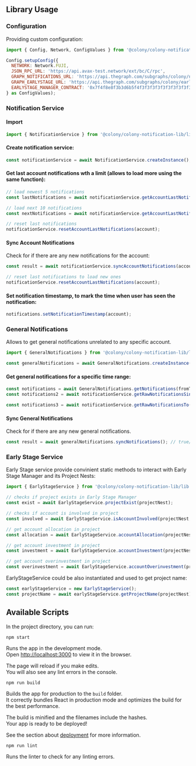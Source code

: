 ## Library Usage

### Configuration

Providing custom configuration:
```javascript
import { Config, Network, ConfigValues } from '@colony/colony-notification-lib/lib';

Config.setupConfig({
  NETWORK: Network.FUJI,
  JSON_RPC_URL: 'https://api.avax-test.network/ext/bc/C/rpc',
  GRAPH_NOTIFICATIONS_URL: 'https://api.thegraph.com/subgraphs/colony/notifications',
  GRAPH_EARLYSTAGE_URL: 'https://api.thegraph.com/subgraphs/colony/earlystage',
  EARLYSTAGE_MANAGER_CONTRACT: '0x7f4f8e8f3b3d6b5f4f3f3f3f3f3f3f3f3f3f3f3f',
} as ConfigValues);
```

### Notification Service

#### Import
```javascript
import { NotificationService } from '@colony/colony-notification-lib/lib';
```

#### Create notification service:
```javascript
const notificationService = await NotificationService.createInstance();
```

#### Get last account notifications wth a limit (allows to load more using the same function):
```javascript
// load newest 5 notifications
const lastNotifications = await notificationService.getAccountLastNotifications(account, 5);

// load next 10 notifications
const nextNotifications = await notificationService.getAccountLastNotifications(account, 10);

// reset last notifications
notificationService.resetAccountLastNotifications(account);
```

#### Sync Account Notifications

Check for if there are any new notifications for the account:
```javascript
const result = await notificationService.syncAccountNotifications(account); // true/false

// reset last notifications to load new ones
notificationService.resetAccountLastNotifications(account);
```

#### Set notification timestamp, to mark the time when user has seen the notification:
```javascript
notifications.setNotificationTimestamp(account);
```

### General Notifications

Allows to get general notifications unrelated to any specific account.
```javascript
import { GeneralNotifications } from '@colony/colony-notification-lib/lib';

const generalNotifications = await GeneralNotifications.createInstance();
```

#### Get general notifications for a specific time range:
```javascript
const notifications = await GeneralNotifications.getNotifications(fromTimestamp, toTimestamp);
const notifications2 = await notificationService.getRawNotificationsSince(fromTimestamp);

const notifications3 = await notificationService.getRawNotificationsTo(toTimestamp);
```

#### Sync General Notifications

Check for if there are any new general notifications.
```javascript
const result = await generalNotifications.syncNotifications(); // true/false
```

### Early Stage Service

Early Stage service provide convinient static methods to interact with Early Stage Manager and its Project Nests:
```javascript
import { EarlyStageService } from '@colony/colony-notification-lib/lib';

// checks if project exists in Early Stage Manager
const exist = await EarlyStageService.projectExist(projectNest);

// checks if account is involved in project
const involved = await EarlyStageService.isAccountInvolved(projectNest, account);

// get account allocation in project
const allocation = await EarlyStageService.accountAllocation(projectNest, account);

// get account investment in project
const investment = await EarlyStageService.accountInvestment(projectNest, account);

// get account overinvestment in project
const overinvestment = await EarlyStageService.accountOverinvestment(projectNest, account);
```

EarlyStageService could be also instantiated and used to get project name:
```javascript
const earlyStageService = new EarlyStageService();
const projectName = await earlyStageService.getProjectName(projectNest);
```

## Available Scripts

In the project directory, you can run:
```
npm start
```

Runs the app in the development mode.\
Open [http://localhost:3000](http://localhost:3000) to view it in the browser.

The page will reload if you make edits.\
You will also see any lint errors in the console.
```
npm run build

```

Builds the app for production to the `build` folder.\
It correctly bundles React in production mode and optimizes the build for the best performance.

The build is minified and the filenames include the hashes.\
Your app is ready to be deployed!

See the section about [deployment](https://facebook.github.io/create-react-app/docs/deployment) for more information.
```
npm run lint
```

Runs the linter to check for any linting errors.
